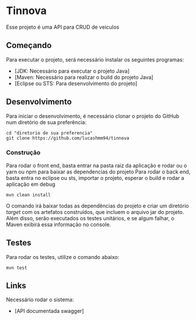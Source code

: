 # Tinnova

Esse projeto é uma API para CRUD de veiculos

## Começando

Para executar o projeto, será necessário instalar os seguintes programas:

- [JDK: Necessário para executar o projeto Java]
- [Maven: Necessário para realizar o build do projeto Java]
- [Eclipse ou STS: Para desenvolvimento do projeto]


## Desenvolvimento

Para iniciar o desenvolvimento, é necessário clonar o projeto do GitHub num diretório de sua preferência:

```shell
cd "diretorio de sua preferencia"
git clone https://github.com/lucashmm94/tinnova
```

### Construção
Para rodar o front end, basta entrar na pasta raiz da aplicação e rodar ou o yarn ou npm para baixar as dependencias do projeto
Para rodar o back end, basta entra no eclipse ou sts, importar o projeto, esperar o build e rodar a aplicação em debug

```shell
mvn clean install
```

O comando irá baixar todas as dependências do projeto e criar um diretório *target* com os artefatos construídos, que incluem o arquivo jar do projeto. 
Além disso, serão executados os testes unitários, e se algum falhar, o Maven exibirá essa informação no console.


## Testes

Para rodar os testes, utilize o comando abaixo:

```
mvn test
```


## Links
Necessário rodar o sistema:
- [API documentada swagger]


